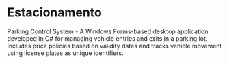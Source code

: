 # Estacionamento
Parking Control System - A Windows Forms-based desktop application developed in C# for managing vehicle entries and exits in a parking lot. Includes price policies based on validity dates and tracks vehicle movement using license plates as unique identifiers.
